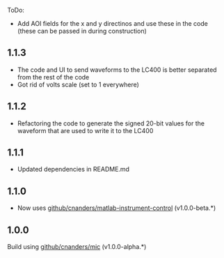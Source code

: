 ToDo:

- Add AOI fields for the x and y directinos and use these in the code (these can be passed in during construction)


## 1.1.3 

- The code and UI to send waveforms to the LC400 is better separated from the rest of the code
- Got rid of volts scale (set to 1 everywhere)

## 1.1.2

- Refactoring the code to generate the signed 20-bit values for the waveform that are used to write it to the LC400

## 1.1.1

- Updated dependencies in README.md

## 1.1.0

- Now uses [github/cnanders/matlab-instrument-control](https://github.com/cnanders/matlab-instrument-control) (v1.0.0-beta.*)


## 1.0.0

Build using [github/cnanders/mic](https://github.com/cnanders/mic) (v1.0.0-alpha.*)